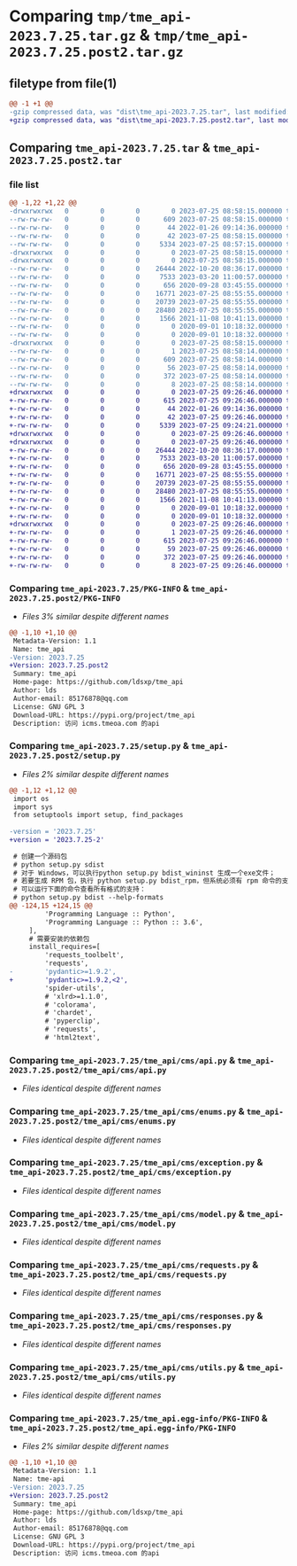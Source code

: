 # Comparing `tmp/tme_api-2023.7.25.tar.gz` & `tmp/tme_api-2023.7.25.post2.tar.gz`

## filetype from file(1)

```diff
@@ -1 +1 @@
-gzip compressed data, was "dist\tme_api-2023.7.25.tar", last modified: Tue Jul 25 08:58:15 2023, max compression
+gzip compressed data, was "dist\tme_api-2023.7.25.post2.tar", last modified: Tue Jul 25 09:26:46 2023, max compression
```

## Comparing `tme_api-2023.7.25.tar` & `tme_api-2023.7.25.post2.tar`

### file list

```diff
@@ -1,22 +1,22 @@
-drwxrwxrwx   0        0        0        0 2023-07-25 08:58:15.000000 tme_api-2023.7.25/
--rw-rw-rw-   0        0        0      609 2023-07-25 08:58:15.000000 tme_api-2023.7.25/PKG-INFO
--rw-rw-rw-   0        0        0       44 2022-01-26 09:14:36.000000 tme_api-2023.7.25/README.md
--rw-rw-rw-   0        0        0       42 2023-07-25 08:58:15.000000 tme_api-2023.7.25/setup.cfg
--rw-rw-rw-   0        0        0     5334 2023-07-25 08:57:15.000000 tme_api-2023.7.25/setup.py
-drwxrwxrwx   0        0        0        0 2023-07-25 08:58:15.000000 tme_api-2023.7.25/tme_api/
-drwxrwxrwx   0        0        0        0 2023-07-25 08:58:15.000000 tme_api-2023.7.25/tme_api/cms/
--rw-rw-rw-   0        0        0    26444 2022-10-20 08:36:17.000000 tme_api-2023.7.25/tme_api/cms/api.py
--rw-rw-rw-   0        0        0     7533 2023-03-20 11:00:57.000000 tme_api-2023.7.25/tme_api/cms/enums.py
--rw-rw-rw-   0        0        0      656 2020-09-28 03:45:55.000000 tme_api-2023.7.25/tme_api/cms/exception.py
--rw-rw-rw-   0        0        0    16771 2023-07-25 08:55:55.000000 tme_api-2023.7.25/tme_api/cms/model.py
--rw-rw-rw-   0        0        0    20739 2023-07-25 08:55:55.000000 tme_api-2023.7.25/tme_api/cms/requests.py
--rw-rw-rw-   0        0        0    28480 2023-07-25 08:55:55.000000 tme_api-2023.7.25/tme_api/cms/responses.py
--rw-rw-rw-   0        0        0     1566 2021-11-08 10:41:13.000000 tme_api-2023.7.25/tme_api/cms/utils.py
--rw-rw-rw-   0        0        0        0 2020-09-01 10:18:32.000000 tme_api-2023.7.25/tme_api/cms/__init__.py
--rw-rw-rw-   0        0        0        0 2020-09-01 10:18:32.000000 tme_api-2023.7.25/tme_api/__init__.py
-drwxrwxrwx   0        0        0        0 2023-07-25 08:58:15.000000 tme_api-2023.7.25/tme_api.egg-info/
--rw-rw-rw-   0        0        0        1 2023-07-25 08:58:14.000000 tme_api-2023.7.25/tme_api.egg-info/dependency_links.txt
--rw-rw-rw-   0        0        0      609 2023-07-25 08:58:14.000000 tme_api-2023.7.25/tme_api.egg-info/PKG-INFO
--rw-rw-rw-   0        0        0       56 2023-07-25 08:58:14.000000 tme_api-2023.7.25/tme_api.egg-info/requires.txt
--rw-rw-rw-   0        0        0      372 2023-07-25 08:58:14.000000 tme_api-2023.7.25/tme_api.egg-info/SOURCES.txt
--rw-rw-rw-   0        0        0        8 2023-07-25 08:58:14.000000 tme_api-2023.7.25/tme_api.egg-info/top_level.txt
+drwxrwxrwx   0        0        0        0 2023-07-25 09:26:46.000000 tme_api-2023.7.25.post2/
+-rw-rw-rw-   0        0        0      615 2023-07-25 09:26:46.000000 tme_api-2023.7.25.post2/PKG-INFO
+-rw-rw-rw-   0        0        0       44 2022-01-26 09:14:36.000000 tme_api-2023.7.25.post2/README.md
+-rw-rw-rw-   0        0        0       42 2023-07-25 09:26:46.000000 tme_api-2023.7.25.post2/setup.cfg
+-rw-rw-rw-   0        0        0     5339 2023-07-25 09:24:21.000000 tme_api-2023.7.25.post2/setup.py
+drwxrwxrwx   0        0        0        0 2023-07-25 09:26:46.000000 tme_api-2023.7.25.post2/tme_api/
+drwxrwxrwx   0        0        0        0 2023-07-25 09:26:46.000000 tme_api-2023.7.25.post2/tme_api/cms/
+-rw-rw-rw-   0        0        0    26444 2022-10-20 08:36:17.000000 tme_api-2023.7.25.post2/tme_api/cms/api.py
+-rw-rw-rw-   0        0        0     7533 2023-03-20 11:00:57.000000 tme_api-2023.7.25.post2/tme_api/cms/enums.py
+-rw-rw-rw-   0        0        0      656 2020-09-28 03:45:55.000000 tme_api-2023.7.25.post2/tme_api/cms/exception.py
+-rw-rw-rw-   0        0        0    16771 2023-07-25 08:55:55.000000 tme_api-2023.7.25.post2/tme_api/cms/model.py
+-rw-rw-rw-   0        0        0    20739 2023-07-25 08:55:55.000000 tme_api-2023.7.25.post2/tme_api/cms/requests.py
+-rw-rw-rw-   0        0        0    28480 2023-07-25 08:55:55.000000 tme_api-2023.7.25.post2/tme_api/cms/responses.py
+-rw-rw-rw-   0        0        0     1566 2021-11-08 10:41:13.000000 tme_api-2023.7.25.post2/tme_api/cms/utils.py
+-rw-rw-rw-   0        0        0        0 2020-09-01 10:18:32.000000 tme_api-2023.7.25.post2/tme_api/cms/__init__.py
+-rw-rw-rw-   0        0        0        0 2020-09-01 10:18:32.000000 tme_api-2023.7.25.post2/tme_api/__init__.py
+drwxrwxrwx   0        0        0        0 2023-07-25 09:26:46.000000 tme_api-2023.7.25.post2/tme_api.egg-info/
+-rw-rw-rw-   0        0        0        1 2023-07-25 09:26:46.000000 tme_api-2023.7.25.post2/tme_api.egg-info/dependency_links.txt
+-rw-rw-rw-   0        0        0      615 2023-07-25 09:26:46.000000 tme_api-2023.7.25.post2/tme_api.egg-info/PKG-INFO
+-rw-rw-rw-   0        0        0       59 2023-07-25 09:26:46.000000 tme_api-2023.7.25.post2/tme_api.egg-info/requires.txt
+-rw-rw-rw-   0        0        0      372 2023-07-25 09:26:46.000000 tme_api-2023.7.25.post2/tme_api.egg-info/SOURCES.txt
+-rw-rw-rw-   0        0        0        8 2023-07-25 09:26:46.000000 tme_api-2023.7.25.post2/tme_api.egg-info/top_level.txt
```

### Comparing `tme_api-2023.7.25/PKG-INFO` & `tme_api-2023.7.25.post2/PKG-INFO`

 * *Files 3% similar despite different names*

```diff
@@ -1,10 +1,10 @@
 Metadata-Version: 1.1
 Name: tme_api
-Version: 2023.7.25
+Version: 2023.7.25.post2
 Summary: tme_api
 Home-page: https://github.com/ldsxp/tme_api
 Author: lds
 Author-email: 85176878@qq.com
 License: GNU GPL 3
 Download-URL: https://pypi.org/project/tme_api
 Description: 访问 icms.tmeoa.com 的api
```

### Comparing `tme_api-2023.7.25/setup.py` & `tme_api-2023.7.25.post2/setup.py`

 * *Files 2% similar despite different names*

```diff
@@ -1,12 +1,12 @@
 ﻿import os
 import sys
 from setuptools import setup, find_packages
 
-version = '2023.7.25'
+version = '2023.7.25-2'
 
 # 创建一个源码包
 # python setup.py sdist
 # 对于 Windows，可以执行python setup.py bdist_wininst 生成一个exe文件；
 # 若要生成 RPM 包，执行 python setup.py bdist_rpm，但系统必须有 rpm 命令的支持。
 # 可以运行下面的命令查看所有格式的支持：
 # python setup.py bdist --help-formats
@@ -124,15 +124,15 @@
         'Programming Language :: Python',
         'Programming Language :: Python :: 3.6',
     ],
     # 需要安装的依赖包
     install_requires=[
         'requests_toolbelt',
         'requests',
-        'pydantic>=1.9.2',
+        'pydantic>=1.9.2,<2',
         'spider-utils',
         # 'xlrd>=1.1.0',
         # 'colorama',
         # 'chardet',
         # 'pyperclip',
         # 'requests',
         # 'html2text',
```

### Comparing `tme_api-2023.7.25/tme_api/cms/api.py` & `tme_api-2023.7.25.post2/tme_api/cms/api.py`

 * *Files identical despite different names*

### Comparing `tme_api-2023.7.25/tme_api/cms/enums.py` & `tme_api-2023.7.25.post2/tme_api/cms/enums.py`

 * *Files identical despite different names*

### Comparing `tme_api-2023.7.25/tme_api/cms/exception.py` & `tme_api-2023.7.25.post2/tme_api/cms/exception.py`

 * *Files identical despite different names*

### Comparing `tme_api-2023.7.25/tme_api/cms/model.py` & `tme_api-2023.7.25.post2/tme_api/cms/model.py`

 * *Files identical despite different names*

### Comparing `tme_api-2023.7.25/tme_api/cms/requests.py` & `tme_api-2023.7.25.post2/tme_api/cms/requests.py`

 * *Files identical despite different names*

### Comparing `tme_api-2023.7.25/tme_api/cms/responses.py` & `tme_api-2023.7.25.post2/tme_api/cms/responses.py`

 * *Files identical despite different names*

### Comparing `tme_api-2023.7.25/tme_api/cms/utils.py` & `tme_api-2023.7.25.post2/tme_api/cms/utils.py`

 * *Files identical despite different names*

### Comparing `tme_api-2023.7.25/tme_api.egg-info/PKG-INFO` & `tme_api-2023.7.25.post2/tme_api.egg-info/PKG-INFO`

 * *Files 2% similar despite different names*

```diff
@@ -1,10 +1,10 @@
 Metadata-Version: 1.1
 Name: tme-api
-Version: 2023.7.25
+Version: 2023.7.25.post2
 Summary: tme_api
 Home-page: https://github.com/ldsxp/tme_api
 Author: lds
 Author-email: 85176878@qq.com
 License: GNU GPL 3
 Download-URL: https://pypi.org/project/tme_api
 Description: 访问 icms.tmeoa.com 的api
```


